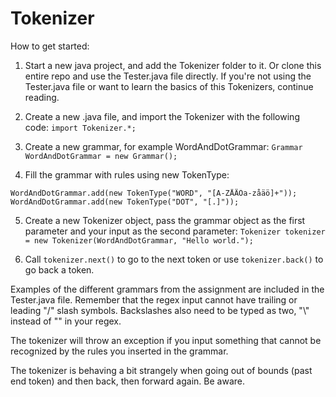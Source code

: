 # Tokenizer

How to get started:

1. Start a new java project, and add the Tokenizer folder to it. Or clone this entire repo and use the Tester.java file directly. If you're not using the Tester.java file or want to learn the basics of this Tokenizers, continue reading.

2. Create a new .java file, and import the Tokenizer with the following code:
```import Tokenizer.*;```

3. Create a new grammar, for example WordAndDotGrammar:
```Grammar WordAndDotGrammar = new Grammar();```

4. Fill the grammar with rules using new TokenType:
```
WordAndDotGrammar.add(new TokenType("WORD", "[A-ZÅÄÖa-zåäö]+"));
WordAndDotGrammar.add(new TokenType("DOT", "[.]"));
```

5. Create a new Tokenizer object, pass the grammar object as the first parameter and your input as the second parameter:
```Tokenizer tokenizer = new Tokenizer(WordAndDotGrammar, "Hello world.");```

6. Call ```tokenizer.next()``` to go to the next token or use ```tokenizer.back()``` to go back a token.

Examples of the different grammars from the assignment are included in the Tester.java file. Remember that the regex input cannot have trailing or leading "/" slash symbols. Backslashes also need to be typed as two, "\\" instead of "\" in your regex.

The tokenizer will throw an exception if you input something that cannot be recognized by the rules you inserted in the grammar.

The tokenizer is behaving a bit strangely when going out of bounds (past end token) and then back, then forward again. Be aware.